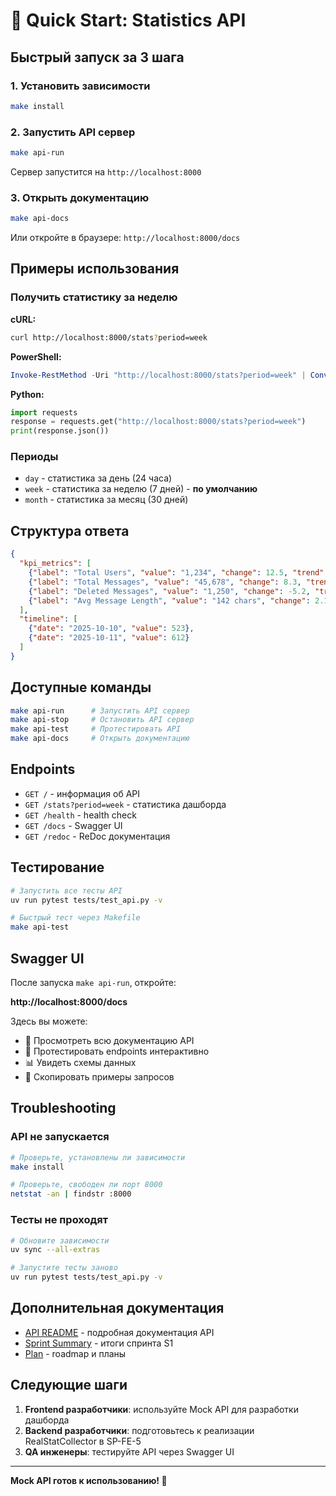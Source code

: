 # 🚀 Quick Start: Statistics API

## Быстрый запуск за 3 шага

### 1. Установить зависимости

```bash
make install
```

### 2. Запустить API сервер

```bash
make api-run
```

Сервер запустится на `http://localhost:8000`

### 3. Открыть документацию

```bash
make api-docs
```

Или откройте в браузере: `http://localhost:8000/docs`

## Примеры использования

### Получить статистику за неделю

**cURL:**
```bash
curl http://localhost:8000/stats?period=week
```

**PowerShell:**
```powershell
Invoke-RestMethod -Uri "http://localhost:8000/stats?period=week" | ConvertTo-Json -Depth 10
```

**Python:**
```python
import requests
response = requests.get("http://localhost:8000/stats?period=week")
print(response.json())
```

### Периоды

- `day` - статистика за день (24 часа)
- `week` - статистика за неделю (7 дней) - **по умолчанию**
- `month` - статистика за месяц (30 дней)

## Структура ответа

```json
{
  "kpi_metrics": [
    {"label": "Total Users", "value": "1,234", "change": 12.5, "trend": "up"},
    {"label": "Total Messages", "value": "45,678", "change": 8.3, "trend": "up"},
    {"label": "Deleted Messages", "value": "1,250", "change": -5.2, "trend": "down"},
    {"label": "Avg Message Length", "value": "142 chars", "change": 2.1, "trend": "stable"}
  ],
  "timeline": [
    {"date": "2025-10-10", "value": 523},
    {"date": "2025-10-11", "value": 612}
  ]
}
```

## Доступные команды

```bash
make api-run      # Запустить API сервер
make api-stop     # Остановить API сервер
make api-test     # Протестировать API
make api-docs     # Открыть документацию
```

## Endpoints

- `GET /` - информация об API
- `GET /stats?period=week` - статистика дашборда
- `GET /health` - health check
- `GET /docs` - Swagger UI
- `GET /redoc` - ReDoc документация

## Тестирование

```bash
# Запустить все тесты API
uv run pytest tests/test_api.py -v

# Быстрый тест через Makefile
make api-test
```

## Swagger UI

После запуска `make api-run`, откройте:

**http://localhost:8000/docs**

Здесь вы можете:
- 📖 Просмотреть всю документацию API
- 🧪 Протестировать endpoints интерактивно
- 📊 Увидеть схемы данных
- 📝 Скопировать примеры запросов

## Troubleshooting

### API не запускается

```bash
# Проверьте, установлены ли зависимости
make install

# Проверьте, свободен ли порт 8000
netstat -an | findstr :8000
```

### Тесты не проходят

```bash
# Обновите зависимости
uv sync --all-extras

# Запустите тесты заново
uv run pytest tests/test_api.py -v
```

## Дополнительная документация

- [API README](api/README.md) - подробная документация API
- [Sprint Summary](docs/sprint_s1_summary.md) - итоги спринта S1
- [Plan](frontend/doc/frontend-roadmap.md) - roadmap и планы

## Следующие шаги

1. **Frontend разработчики**: используйте Mock API для разработки дашборда
2. **Backend разработчики**: подготовьтесь к реализации RealStatCollector в SP-FE-5
3. **QA инженеры**: тестируйте API через Swagger UI

---

**Mock API готов к использованию! 🎉**



